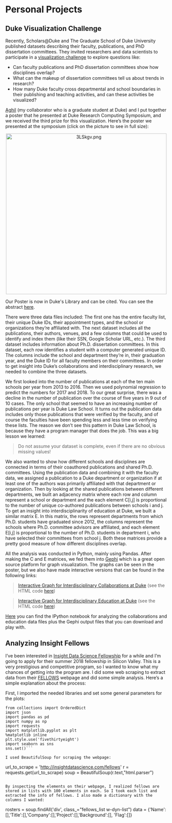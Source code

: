 # Personal Projects

## Duke Visualization Challenge

Recently, Scholars@Duke and The Graduate School of Duke University published datasets describing their faculty, publications, and PhD dissertation committees. They invited researchers and data scientists to participate in a [visualization challenge](https://rc.duke.edu/scholars-vis-challenge/) to explore questions like:

- Can faculty publications and PhD dissertation committees show how disciplines overlap?
- What can the makeup of dissertation committees tell us about trends in research?
- How many Duke faculty cross departmental and school boundaries in their publishing and teaching activities, and can these activities be visualized?
 
[Aghil](https://github.com/AghilZadeh) (my collaborator who is a graduate student at Duke) and I put together a poster that he presented at Duke Research Computing Symposium, and we received the third prize for this visualization. Here’s the poster we presented at the symposium (click on the picture to see in full size): 

<div align="center">
<img src="https://vgy.me/3LSkgv.png" alt="3LSkgv.png" height="500px">
</div> 


Our Poster is now in Duke's Library and can be cited. You can see the abstract [here](http://hdl.handle.net/10161/16026/).
 
There were three data files included: The first one has the entire faculty list, their unique Duke IDs, their appointment types, and the school or organizations they’re affiliated with. The next dataset includes all the publications, their authors, venues, and a few columns that could be used to identify and index them (like their SSN, Google Scholar URL, etc.). The third dataset includes information about Ph.D. dissertation committees. In this dataset, each row identifies a student with a computer generated unique ID. The columns include the school and department they’re in, their graduation year, and the Duke ID for all faculty members on their committees. In order to get insight into Duke’s collaborations and interdisciplinary research, we needed to combine the three datasets.

We first looked into the number of publications at each of the ten main schools per year from 2013 to 2016. Then we used polynomial regression to predict the numbers for 2017 and 2018. To our great surprise, there was a decline in the number of publication over the course of five years in 9 out of 10 cases. The only school that seemed to have an increasing number of publications per year is Duke Law School.  It turns out the publication data includes only those publications that were verified by the faculty, and of course the faculties have been spending less and less time on verifying these lists. The reason we don’t see this pattern in Duke Law School, is because they have a program manager that does the job. This was a big lesson we learned:

> Do not assume your dataset is complete, even if there are no obvious missing values!

We also wanted to show how different schools and disciplines are connected in terms of their coauthored publications and shared Ph.D. committees. 
Using the publication data and combining it with the faculty data, we assigned a publication to a Duke department or organization if at least one of the authors was primarily affiliated with that department or organization. Then by looking at the shared publications between different departments, we built an adjacency matrix where each row and column represent a school or department and the each element C[i,j] is proportional to the number of unique co-authored publications between schools i and j. 
To get an insight into interdisciplinarity of education at Duke, we built a similar matrix E.  In this matrix, the rows represent departments from which Ph.D. students have graduated since 2012, the columns represent the schools where Ph.D. committee advisors are affiliated, and each element E[i,j] is proportional to the number of Ph.D. students in department i, who have selected their committees from school j.  Both these matrices provide a pretty good measure of how different disciplines overlap.

All the analysis was conducted in Python, mainly using Pandas. After making the C and E matrices, we fed them into [Gephi](https://gephi.org) which is a great open source platform for graph visualization. The graphs can be seen in the poster, but we also have made interactive versions that can be found in the following links:

> [Interactive Graph for Interdisciplinary Collaborations at Duke](https://vfaghirh.github.io/Duke-Collaborations/)
> (see the HTML code [here](https://github.com/vfaghirh/Duke-Collaborations))

> [Interactive Graph for Interdisciplinary Education at Duke](https://vfaghirh.github.io/Duke-Education/)
> (see the HTML code [here](https://github.com/vfaghirh/Duke-Education))

[Here](https://github.com/vfaghirh/Duke-Project) you can find the IPython notebook for analyzing the collaborations and education data files plus the Gephi output files that you can download and play with. 


## Analyzing Insight Fellows

I’ve been interested in [Insight Data Science Fellowship](http://insightdatascience.com) for a while and I’m going to apply for their summer 2018 fellowship in Silicon Valley. This is a very prestigious and competitive program, so I wanted to know what my chances of getting into the program are. I did some web scraping to extract data from their [FELLOWS](http://insightdatascience.com/fellows) webpage and did some simple analysis. Here’s a simple explanation about the process:

First, I imported the needed libraries and set some general parameters for the plots:

```from bs4 import BeautifulSoup
from collections import OrderedDict
import json
import pandas as pd
import numpy as np
import requests
import matplotlib.pyplot as plt
%matplotlib inline
plt.style.use('fivethirtyeight')
import seaborn as sns
sns.set()```

I used BeautifulSoup for scraping the webpage:

```
url_to_scrape = 'http://insightdatascience.com/fellows'
r = requests.get(url_to_scrape)
soup = BeautifulSoup(r.text,"html.parser")
```

By inspecting the elements on their webpage, I realized fellows are stored in lists with 100 elements in each. So I took each list and extracted the info of fellows. I also made a dictionary with the columns I wanted:

```
rosters = soup.findAll('div', class_="fellows_list w-dyn-list")
data = {'Name':[],'Title':[],'Company':[],'Project':[],'Background':[], 'Flag':[]}
```

 
